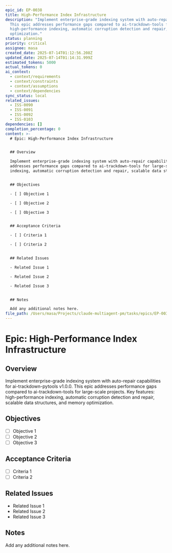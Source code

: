 ```yaml
---
epic_id: EP-0038
title: High-Performance Index Infrastructure
description: "Implement enterprise-grade indexing system with auto-repair capabilities for ai-trackdown-pytools v1.0.0.
  This epic addresses performance gaps compared to ai-trackdown-tools for large-scale projects. Key features:
  high-performance indexing, automatic corruption detection and repair, scalable data structures, and memory
  optimization."
status: planning
priority: critical
assignee: masa
created_date: 2025-07-14T01:12:56.208Z
updated_date: 2025-07-14T01:14:31.999Z
estimated_tokens: 5000
actual_tokens: 0
ai_context:
  - context/requirements
  - context/constraints
  - context/assumptions
  - context/dependencies
sync_status: local
related_issues:
  - ISS-0090
  - ISS-0091
  - ISS-0092
  - ISS-0103
dependencies: []
completion_percentage: 0
content: >-
  # Epic: High-Performance Index Infrastructure


  ## Overview

  Implement enterprise-grade indexing system with auto-repair capabilities for ai-trackdown-pytools v1.0.0. This epic
  addresses performance gaps compared to ai-trackdown-tools for large-scale projects. Key features: high-performance
  indexing, automatic corruption detection and repair, scalable data structures, and memory optimization.


  ## Objectives

  - [ ] Objective 1

  - [ ] Objective 2

  - [ ] Objective 3


  ## Acceptance Criteria

  - [ ] Criteria 1

  - [ ] Criteria 2


  ## Related Issues

  - Related Issue 1

  - Related Issue 2

  - Related Issue 3


  ## Notes

  Add any additional notes here.
file_path: /Users/masa/Projects/claude-multiagent-pm/tasks/epics/EP-0038-high-performance-index-infrastructure.md
---
```


# Epic: High-Performance Index Infrastructure

## Overview
Implement enterprise-grade indexing system with auto-repair capabilities for ai-trackdown-pytools v1.0.0. This epic addresses performance gaps compared to ai-trackdown-tools for large-scale projects. Key features: high-performance indexing, automatic corruption detection and repair, scalable data structures, and memory optimization.

## Objectives
- [ ] Objective 1
- [ ] Objective 2
- [ ] Objective 3

## Acceptance Criteria
- [ ] Criteria 1
- [ ] Criteria 2

## Related Issues
- Related Issue 1
- Related Issue 2
- Related Issue 3

## Notes
Add any additional notes here.
